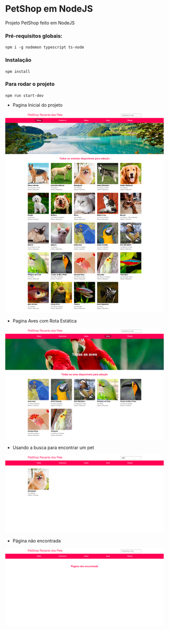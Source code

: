 # PetShop em NodeJS
Projeto PetShop feito em NodeJS

### Pré-requisitos globais:
`npm i -g nodemon typescript ts-node`

### Instalação
`npm install`

### Para rodar o projeto
`npm run start-dev`

* Pagina Inicial do projeto

![screenshot1.png](https://github.com/zennom/petshop-nodets/blob/main/public/images/screenshot1.png)


* Pagina Aves com Rota Estática

![screenshot2.png](https://github.com/zennom/petshop-nodets/blob/main/public/images/screenshot2.png)

* Usando a busca para encontrar um pet

![screenshot3.png](https://github.com/zennom/petshop-nodets/blob/main/public/images/screenshot3.png)


* Página não encontrada

![screenshot4.png](https://github.com/zennom/petshop-nodets/blob/main/public/images/screenshot4.png)
